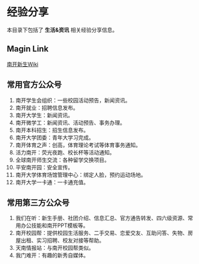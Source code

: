 # 经验分享

本目录下包括了 **生活&资讯** 相关经验分享信息。

## Magin Link

[南开新生Wiki](https://freshnkuer.wiki/)

## 常用官方公众号

1. 南开学生会组织：一些校园活动预告，新闻资讯。
2. 南开就业：招聘信息发布。
3. 南开大学生：新闻资讯。
4. 南开微学工：新闻资讯、活动预告、事务办理。
5. 南开本科招生：招生信息发布。
6. 南开大学团委：青年大学习完成。
7. 南开体育之声：创高，体育理论考试等体育事务通知。
8. 活力南开：荧光夜跑、校长杯等活动通知。
9. 全球南开师生交流：各种留学交换项目。
10. 平安南开园：安全宣传。
11. 南开大学体育场馆管理中心：绑定人脸，预约运动场地。
12. 南开大学一卡通：一卡通充值。

## 常用第三方公众号

1. 我们在听：新生手册、社团介绍、信息汇总、官方通告转发、四六级资源、常用办公技能和南开PPT模板等。
2. 南开校园帮：提供校园生活服务、二手交易、恋爱交友、互助问答、失物、房屋出租、实习招聘、校友对接等帮助。
3. 天南情报站：与南开校园帮类似。
4. 我门难开：有趣的新秀自媒体。
